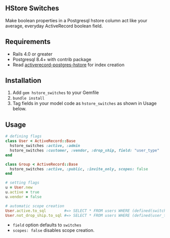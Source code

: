 HStore Switches
------------

Make boolean properties in a Postgresql hstore column act like your average, everyday ActiveRecord boolean field. 

Requirements
------------

* Rails 4.0 or greater
* Postgresql 8.4+ with contrib package
* Read [activerecord-postgres-hstore](https://raw.github.com/engageis/activerecord-postgres-hstore) for index creation

Installation
------------

1. Add `gem hstore_switches` to your Gemfile
2. `bundle install`
3. Tag fields in your model code as `hstore_switches` as shown in Usage below.

Usage
-----

```ruby
# defining flags
class User < ActiveRecord::Base
  hstore_switches :active, :admin
  hstore_switches :customer, :vendor, :drop_ship, field: "user_type"
end

class Group < ActiveRecord::Base
  hstore_switches :active, :public, :invite_only, scopes: false
end

# setting flags
u = User.new
u.active = true
u.vendor = false

# automatic scope creation
User.active.to_sql        #=> SELECT * FROM users WHERE (defined(switches, 'active') IS TRUE)
User.not_drop_ship.to_sql #=> SELECT * FROM users WHERE (defined(user_type, 'drop_ship') IS NOT TRUE)
```

* `field` option defaults to `switches`
* `scopes: false` disables scope creation.
